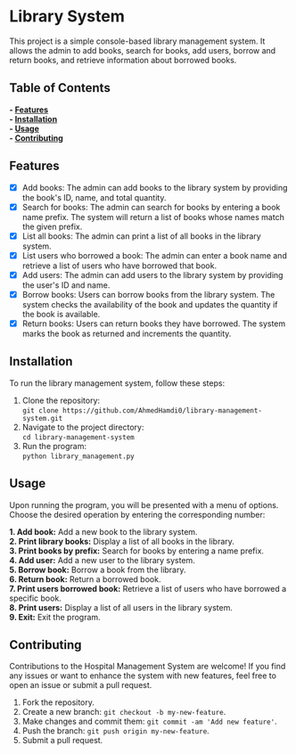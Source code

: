 # Library System

This project is a simple console-based library management system. It allows the admin to add books, search for books, add users, borrow and return books, and retrieve information about borrowed books.

## Table of Contents

**- [Features](#features)**<br/>
**- [Installation](Installation)**<br/>
**- [Usage](#usage)**<br/>
**- [Contributing](#contributing)**<br/>

## Features

-[x] Add books: The admin can add books to the library system by providing the book's ID, name, and total quantity.
-[x] Search for books: The admin can search for books by entering a book name prefix. The system will return a list of books whose names match the given prefix.
-[x] List all books: The admin can print a list of all books in the library system.
-[x] List users who borrowed a book: The admin can enter a book name and retrieve a list of users who have borrowed that book.
-[x] Add users: The admin can add users to the library system by providing the user's ID and name.
-[x] Borrow books: Users can borrow books from the library system. The system checks the availability of the book and updates the quantity if the book is available.
-[x] Return books: Users can return books they have borrowed. The system marks the book as returned and increments the quantity.

## Installation

To run the library management system, follow these steps:

1. Clone the repository: <br/>
`git clone https://github.com/AhmedHamdi0/library-management-system.git`
2. Navigate to the project directory: <br/>
`cd library-management-system`
3. Run the program: <br/>
`python library_management.py`

## Usage

Upon running the program, you will be presented with a menu of options. Choose the desired operation by entering the corresponding number:

**1. Add book:** Add a new book to the library system.<br/>
**2. Print library books:** Display a list of all books in the library.<br/>
**3. Print books by prefix:** Search for books by entering a name prefix.<br/>
**4. Add user:** Add a new user to the library system.<br/>
**5. Borrow book:** Borrow a book from the library.<br/>
**6. Return book:** Return a borrowed book.<br/>
**7. Print users borrowed book:** Retrieve a list of users who have borrowed a specific book.<br/>
**8. Print users:** Display a list of all users in the library system.<br/>
**9. Exit:** Exit the program.<br/>

## Contributing

Contributions to the Hospital Management System are welcome! If you find any issues or want to enhance the system with new features, feel free to open an issue or submit a pull request.

1. Fork the repository.
2. Create a new branch: `git checkout -b my-new-feature`.
3. Make changes and commit them: `git commit -am 'Add new feature'`.
4. Push the branch: `git push origin my-new-feature`.
5. Submit a pull request.
